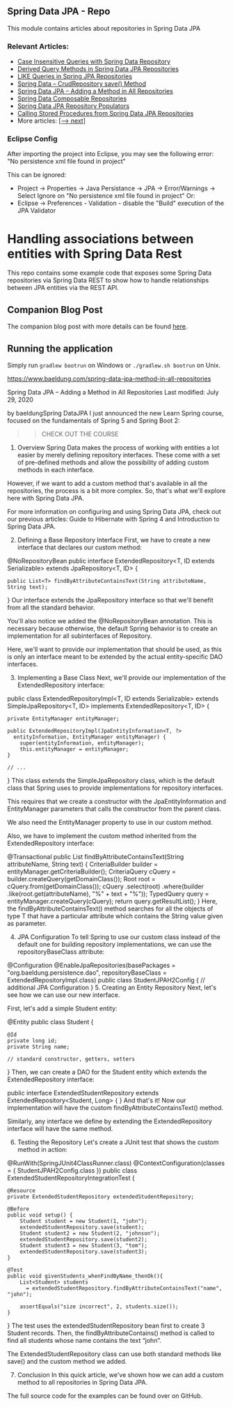 ## Spring Data JPA - Repo

This module contains articles about repositories in Spring Data JPA 

### Relevant Articles: 
- [Case Insensitive Queries with Spring Data Repository](https://www.baeldung.com/spring-data-case-insensitive-queries)
- [Derived Query Methods in Spring Data JPA Repositories](https://www.baeldung.com/spring-data-derived-queries)
- [LIKE Queries in Spring JPA Repositories](https://www.baeldung.com/spring-jpa-like-queries)
- [Spring Data – CrudRepository save() Method](https://www.baeldung.com/spring-data-crud-repository-save)
- [Spring Data JPA – Adding a Method in All Repositories](https://www.baeldung.com/spring-data-jpa-method-in-all-repositories)
- [Spring Data Composable Repositories](https://www.baeldung.com/spring-data-composable-repositories)
- [Spring Data JPA Repository Populators](https://www.baeldung.com/spring-data-jpa-repository-populators)
- [Calling Stored Procedures from Spring Data JPA Repositories](https://www.baeldung.com/spring-data-jpa-stored-procedures)
- More articles: [[--> next]](/spring-data-jpa-repo-2/)

### Eclipse Config 
After importing the project into Eclipse, you may see the following error:  
"No persistence xml file found in project"

This can be ignored: 
- Project -> Properties -> Java Persistance -> JPA -> Error/Warnings -> Select Ignore on "No persistence xml file found in project"
Or: 
- Eclipse -> Preferences - Validation - disable the "Build" execution of the JPA Validator 


# Handling associations between entities with Spring Data Rest
 
This repo contains some example code that exposes some Spring Data repositories
via Spring Data REST to show how to handle relationships between JPA entities
via the REST API.

## Companion Blog Post

The companion blog post with more details can be found [here](https://reflectoring.io/relations-with-spring-data-rest/).

## Running the application

Simply run `gradlew bootrun` on Windows or `./gradlew.sh bootrun` on Unix.

https://www.baeldung.com/spring-data-jpa-method-in-all-repositories

Spring Data JPA – Adding a Method in All Repositories
Last modified: July 29, 2020

by baeldungSpring DataJPA
I just announced the new Learn Spring course, focused on the fundamentals of Spring 5 and Spring Boot 2:
>> CHECK OUT THE COURSE
1. Overview
Spring Data makes the process of working with entities a lot easier by merely defining repository interfaces. These come with a set of pre-defined methods and allow the possibility of adding custom methods in each interface.

However, if we want to add a custom method that's available in all the repositories, the process is a bit more complex. So, that's what we'll explore here with Spring Data JPA.


For more information on configuring and using Spring Data JPA, check out our previous articles: Guide to Hibernate with Spring 4 and Introduction to Spring Data JPA.

2. Defining a Base Repository Interface
First, we have to create a new interface that declares our custom method:

@NoRepositoryBean
public interface ExtendedRepository<T, ID extends Serializable> 
  extends JpaRepository<T, ID> {
 
    public List<T> findByAttributeContainsText(String attributeName, String text);
}
Our interface extends the JpaRepository interface so that we'll benefit from all the standard behavior.

You'll also notice we added the @NoRepositoryBean annotation. This is necessary because otherwise, the default Spring behavior is to create an implementation for all subinterfaces of Repository.

Here, we'll want to provide our implementation that should be used, as this is only an interface meant to be extended by the actual entity-specific DAO interfaces.

3. Implementing a Base Class
Next, we'll provide our implementation of the ExtendedRepository interface:

public class ExtendedRepositoryImpl<T, ID extends Serializable>
  extends SimpleJpaRepository<T, ID> implements ExtendedRepository<T, ID> {
    
    private EntityManager entityManager;

    public ExtendedRepositoryImpl(JpaEntityInformation<T, ?> 
      entityInformation, EntityManager entityManager) {
        super(entityInformation, entityManager);
        this.entityManager = entityManager;
    }

    // ...
}
This class extends the SimpleJpaRepository class, which is the default class that Spring uses to provide implementations for repository interfaces.

This requires that we create a constructor with the JpaEntityInformation and EntityManager parameters that calls the constructor from the parent class.

We also need the EntityManager property to use in our custom method.

Also, we have to implement the custom method inherited from the ExtendedRepository interface:

@Transactional
public List<T> findByAttributeContainsText(String attributeName, String text) {
    CriteriaBuilder builder = entityManager.getCriteriaBuilder();
    CriteriaQuery<T> cQuery = builder.createQuery(getDomainClass());
    Root<T> root = cQuery.from(getDomainClass());
    cQuery
      .select(root)
      .where(builder
        .like(root.<String>get(attributeName), "%" + text + "%"));
    TypedQuery<T> query = entityManager.createQuery(cQuery);
    return query.getResultList();
}
Here, the findByAttributeContainsText() method searches for all the objects of type T that have a particular attribute which contains the String value given as parameter.




4. JPA Configuration
To tell Spring to use our custom class instead of the default one for building repository implementations, we can use the repositoryBaseClass attribute:

@Configuration
@EnableJpaRepositories(basePackages = "org.baeldung.persistence.dao", 
  repositoryBaseClass = ExtendedRepositoryImpl.class)
public class StudentJPAH2Config {
    // additional JPA Configuration
}
5. Creating an Entity Repository
Next, let's see how we can use our new interface.

First, let's add a simple Student entity:

@Entity
public class Student {

    @Id
    private long id;
    private String name;
    
    // standard constructor, getters, setters
}
Then, we can create a DAO for the Student entity which extends the ExtendedRepository interface:

public interface ExtendedStudentRepository extends ExtendedRepository<Student, Long> {
}
And that's it! Now our implementation will have the custom findByAttributeContainsText() method.

Similarly, any interface we define by extending the ExtendedRepository interface will have the same method.

6. Testing the Repository
Let's create a JUnit test that shows the custom method in action:

@RunWith(SpringJUnit4ClassRunner.class)
@ContextConfiguration(classes = { StudentJPAH2Config.class })
public class ExtendedStudentRepositoryIntegrationTest {
 
    @Resource
    private ExtendedStudentRepository extendedStudentRepository;
   
    @Before
    public void setup() {
        Student student = new Student(1, "john");
        extendedStudentRepository.save(student);
        Student student2 = new Student(2, "johnson");
        extendedStudentRepository.save(student2);
        Student student3 = new Student(3, "tom");
        extendedStudentRepository.save(student3);
    }
    
    @Test
    public void givenStudents_whenFindByName_thenOk(){
        List<Student> students 
          = extendedStudentRepository.findByAttributeContainsText("name", "john");
 
        assertEquals("size incorrect", 2, students.size());        
    }
}
The test uses the extendedStudentRepository bean first to create 3 Student records. Then, the findByAttributeContains() method is called to find all students whose name contains the text “john”.

The ExtendedStudentRepository class can use both standard methods like save() and the custom method we added.

7. Conclusion
In this quick article, we've shown how we can add a custom method to all repositories in Spring Data JPA.

The full source code for the examples can be found over on GitHub.